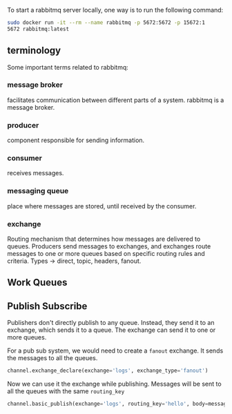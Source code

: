 To start a rabbitmq server locally, one way is to run the following command:
```bash
sudo docker run -it --rm --name rabbitmq -p 5672:5672 -p 15672:1
5672 rabbitmq:latest
```

## terminology
Some important terms related to rabbitmq:
### message broker
facilitates communication between different parts of a system. rabbitmq 
is a message broker.
### producer
component responsible for sending information.
### consumer
receives messages.
### messaging queue
place where messages are stored, until received by the consumer.
### exchange
Routing mechanism that determines how messages are delivered to queues. Producers send messages to exchanges, and exchanges route messages to one or more queues based on specific routing rules and criteria. Types -> direct, topic, headers, fanout.

## Work Queues

## Publish Subscribe
Publishers don't directly publish to any queue. Instead, they send it to an exchange, which sends it to a queue. The exchange can send it to one or more queues.

For a pub sub system, we would need to create a `fanout` exchange. It sends the messages to all the queues.

```python
channel.exchange_declare(exchange='logs', exchange_type='fanout')
```

Now we can use it the exchange while publishing. Messages will be sent to all the queues with the same `routing_key`

```python
channel.basic_publish(exchange='logs', routing_key='hello', body=message)
```

